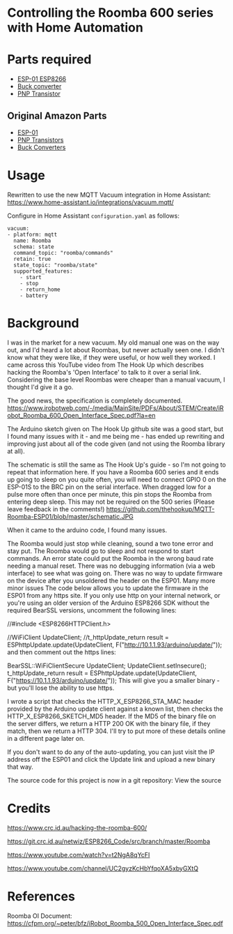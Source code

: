 # Controlling the Roomba 600 series with Home Automation

# Parts required
- [ESP-01 ESP8266](https://surplustronics.co.nz/products/9606-wifi-wireless-module-wireless-esp-01-esp8266-serial-)
- [Buck converter](https://surplustronics.co.nz/products/7518-dc-to-dc-step-up-step-down-converter-buck-boost-)
- [PNP Transistor](https://www.jaycar.co.nz/2n3906-pnp-transistor/p/ZT2328)

## Original Amazon Parts
- [ESP-01](https://amzn.to/2qVB2p8)
- [PNP Transistors](https://amzn.to/2FaUfrS)
- [Buck Converters](https://amzn.to/2K7FY33)

# Usage
Rewritten to use the new MQTT Vacuum integration in Home Assistant:
https://www.home-assistant.io/integrations/vacuum.mqtt/

Configure in Home Assistant `configuration.yaml` as follows:
```
vacuum:
- platform: mqtt
  name: Roomba
  schema: state
  command_topic: "roomba/commands"
  retain: true
  state_topic: "roomba/state"
  supported_features:
    - start
    - stop
    - return_home
    - battery
```

# Background

I was in the market for a new vacuum. My old manual one was on the way out, and I'd heard a lot about Roombas, but never actually seen one. I didn't know what they were like, if they were useful, or how well they worked. I came across this YouTube video from The Hook Up which describes hacking the Roomba's 'Open Interface' to talk to it over a serial link. Considering the base level Roombas were cheaper than a manual vacuum, I thought I'd give it a go.

The good news, the specification is completely documented. https://www.irobotweb.com/-/media/MainSite/PDFs/About/STEM/Create/iRobot_Roomba_600_Open_Interface_Spec.pdf?la=en

The Arduino sketch given on The Hook Up github site was a good start, but I found many issues with it - and me being me - has ended up rewriting and improving just about all of the code given (and not using the Roomba library at all).

The schematic is still the same as The Hook Up's guide - so I'm not going to repeat that information here. If you have a Roomba 600 series and it ends up going to sleep on you quite often, you will need to connect GPIO 0 on the ESP-01S to the BRC pin on the serial interface. When dragged low for a pulse more often than once per minute, this pin stops the Roomba from entering deep sleep. This may not be required on the 500 series (Please leave feedback in the comments!)
https://github.com/thehookup/MQTT-Roomba-ESP01/blob/master/schematic.JPG

When it came to the arduino code, I found many issues.

The Roomba would just stop while cleaning, sound a two tone error and stay put.
The Roomba would go to sleep and not respond to start commands.
An error state could put the Roomba in the wrong baud rate needing a manual reset.
There was no debugging information (via a web interface) to see what was going on.
There was no way to update firmware on the device after you unsoldered the header on the ESP01.
Many more minor issues
The code below allows you to update the firmware in the ESP01 from any https site. If you only use http on your internal network, or you're using an older version of the Arduino ESP8266 SDK without the required BearSSL versions, uncomment the following lines:

//#include <ESP8266HTTPClient.h>

//WiFiClient UpdateClient;
//t_httpUpdate_return result = ESPhttpUpdate.update(UpdateClient, F("http://10.1.1.93/arduino/update/"));
and then comment out the https lines:

BearSSL::WiFiClientSecure UpdateClient;
UpdateClient.setInsecure();
t_httpUpdate_return result = ESPhttpUpdate.update(UpdateClient, F("https://10.1.1.93/arduino/update/"));
This will give you a smaller binary - but you'll lose the ability to use https.

I wrote a script that checks the HTTP_X_ESP8266_STA_MAC header provided by the Arduino update client against a known list, then checks the HTTP_X_ESP8266_SKETCH_MD5 header. If the MD5 of the binary file on the server differs, we return a HTTP 200 OK with the binary file, if they match, then we return a HTTP 304. I'll try to put more of these details online in a different page later on.

If you don't want to do any of the auto-updating, you can just visit the IP address off the ESP01 and click the Update link and upload a new binary that way.

The source code for this project is now in a git repository: View the source

# Credits
https://www.crc.id.au/hacking-the-roomba-600/

https://git.crc.id.au/netwiz/ESP8266_Code/src/branch/master/Roomba

https://www.youtube.com/watch?v=t2NgA8qYcFI

https://www.youtube.com/channel/UC2gyzKcHbYfqoXA5xbyGXtQ

# References
Roomba OI Document: https://cfpm.org/~peter/bfz/iRobot_Roomba_500_Open_Interface_Spec.pdf
